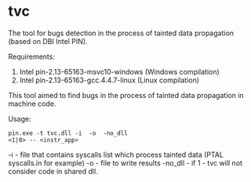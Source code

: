 # tvc
The tool for bugs detection in the process of tainted data propagation (based on DBI Intel PIN).

Requirements:
 1. Intel pin-2.13-65163-msvc10-windows (Windows compilation)
 2. Intel pin-2.13-65163-gcc.4.4.7-linux (Linux compilation)


This tool aimed to find bugs in the process of tainted data propagation in machine code.

Usage:

<code>pin.exe -t tvc.dll -i <syscalls list> -o <log file> -no_dll <1|0> -- <instr_app></code>

-i <syscalls list> - file that contains syscalls list which process tainted data 
(PTAL syscalls.in for example)
-o <log file> - file to write results
-no_dll - if 1 - tvc will not consider code in shared dll.

